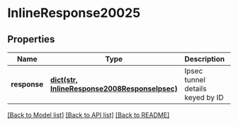 # InlineResponse20025

## Properties
Name | Type | Description | Notes
------------ | ------------- | ------------- | -------------
**response** | [**dict(str, InlineResponse2008ResponseIpsec)**](InlineResponse2008ResponseIpsec.md) | Ipsec tunnel details keyed by ID | [optional] 

[[Back to Model list]](../README.md#documentation-for-models) [[Back to API list]](../README.md#documentation-for-api-endpoints) [[Back to README]](../README.md)


